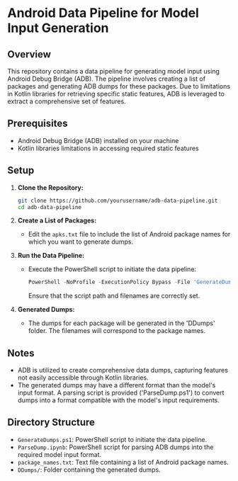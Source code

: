 # Android Data Pipeline for Model Input Generation

## Overview

This repository contains a data pipeline for generating model input using Android Debug Bridge (ADB). 
The pipeline involves creating a list of packages and generating ADB dumps for these packages.
 Due to limitations in Kotlin libraries for retrieving specific static features, ADB is leveraged to extract a comprehensive set of features.

## Prerequisites

- Android Debug Bridge (ADB) installed on your machine
- Kotlin libraries limitations in accessing required static features

## Setup

1. **Clone the Repository:**
   ```bash
   git clone https://github.com/yourusername/adb-data-pipeline.git
   cd adb-data-pipeline
   ```

2. **Create a List of Packages:**
   - Edit the `apks.txt` file to include the list of Android package names for which you want to generate dumps.

3. **Run the Data Pipeline:**
   - Execute the PowerShell script to initiate the data pipeline:
     ```powershell
     PowerShell -NoProfile -ExecutionPolicy Bypass -File 'GenerateDumps.ps1'
     ```
     Ensure that the script path and filenames are correctly set.

4. **Generated Dumps:**
   - The dumps for each package will be generated in the 'DDumps' folder. The filenames will correspond to the package names.

## Notes

- ADB is utilized to create comprehensive data dumps, capturing features not easily accessible through Kotlin libraries.
- The generated dumps may have a different format than the model's input format. A parsing script is provided ('ParseDump.ps1') to convert dumps into a format compatible with the model's input requirements.

## Directory Structure

- `GenerateDumps.ps1`: PowerShell script to initiate the data pipeline.
- `ParseDump.ipynb`: PowerShell script for parsing ADB dumps into the required model input format.
- `package_names.txt`: Text file containing a list of Android package names.
- `DDumps/`: Folder containing the generated dumps.

